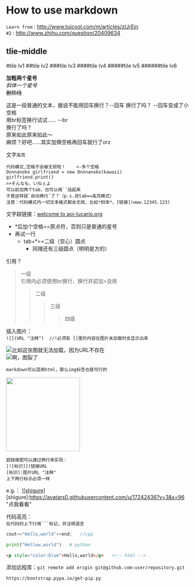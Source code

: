 How to use markdown
=======================
`Learn from：`http://www.tuicool.com/m/articles/zIJrEjn </br>
`#2：`http://www.zhihu.com/question/20409634

tlie-middle
-----------------------------

#tile lv1
##tile lv2
###tile lv3
####tile lv4
#####tile lv5
######tile lv6

**加粗两个星号**</br>
*斜体一个星号*</br>
~~删除线~~

这是一段普通的文本，据说不能用回车换行？--回车
换行了吗？ --回车变成了小空格</br>
用br标签换行试试…… --br</br>
换行了吗？</br>
原来如此原来如此～  
麻烦？好吧……其实加俩空格再回车就行了orz

文字`高亮`

    代码模式,空格不会被无视啦！    <-多个空格
    Onnnanoko girlfriend = new Onnnanoko(kawaii)
    girlfriend.print()
    >>そんなも、いねぇよ
    可以前加两个tab，也可以用``括起来
    于是这样就`自动换行`了？（p.s.双tab==高亮模式）
    注意：代码模式内一切文本格式都会无效，比如*斜体*，[链接](www.12345.123)
  

    
文字超链接：[welcome to aoi-lucario.org](http://aoi-lucario.org "闲得发慌神志不清时搭起来的的半成品都算不上的不可名状之物")

* *后加个空格==原点符，否则只是普通的星号
* 再试一行
  * tab+*==二级（空心）圆点
    * 同理还有三级圆点（明明是方的）
    
引用？
>一级
</br>引用内必须使用br换行，换行并前加>没用
>>二级
>>>三级
>>>>四级

插入图片：</br>
`![](URL "注释")  //!必须有 []里的内容在图片未加载时会显示出来`

![比如这张图就无法加载，因为URL不存在](./null) </br>
![啊，图裂了](https://avatars0.githubusercontent.com/u/17242436?v=3&s=300 "俺の嫁（オイ"  )

`markdown可以混用html，那么img标签也是可行的`

<img height="200" width="200" src="https://avatars0.githubusercontent.com/u/17242436"></img>

    超链接图可以通过两行来实现：
    [![标识]](链接URL
    [标识]:图片URL "注释"
    上下两行标示必须一样

e.g.：
[![shigure]](https://github.com/shinpoi)
[shigure]:https://avatars0.githubusercontent.com/u/17242436?v=3&s=96 "点我看看"

代码高亮：</br>
`在代码的上下行用```标记，并注明语言`

```cpp
cout<<"Hello,world"<<end;   //cpp
```

```python
print("Hellow,world")   # python
```

```html
<p style="color:blue">Hello,world</p>   <!-- html -->
```   
添加远程库：`git remote add origin git@github.com:user/repository.git`

```
https://bootstrap.pypa.io/get-pip.py
```

